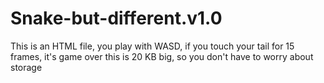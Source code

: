 # Snake-but-different.v1.0
This is an HTML file, you play with WASD, if you touch your tail for 15 frames, it's game over
this is 20 KB big, so you don't have to worry about storage
